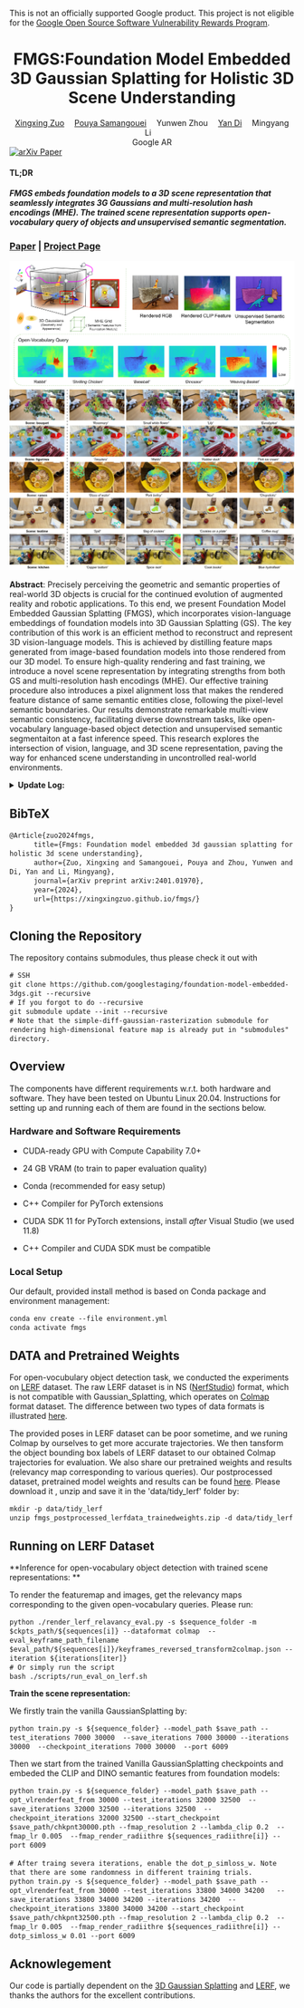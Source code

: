 This is not an officially supported Google product. This project is not
eligible for the [Google Open Source Software Vulnerability Rewards
Program](https://bughunters.google.com/open-source-security).

<div align="center">
<h1><b>FMGS</b>:Foundation Model Embedded 3D Gaussian
Splatting for Holistic 3D Scene Understanding </h1>
</div>

<div align="center">
    <a href='https://chuan-10.github.io/' target='_blank'>Xingxing Zuo</a>&emsp;
    <a href='https://po0ya.github.io/' target='_blank'>Pouya Samangouei</a>&emsp;
    <a>Yunwen Zhou</a>&emsp;
    <a href='https://shangbuhuan13.github.io/' target='_blank'>Yan Di</a>&emsp;
    <a>Mingyang Li</a>&emsp;
</div>
<div  align="center">
    Google AR
</div>


<div>
<a target="_blank" href="https://arxiv.org/abs/2401.01970">
  <img src="https://img.shields.io/badge/arXiv-2401.01970-b31b1b.svg" alt="arXiv Paper"/>
</a>
</div>

<h4>TL;DR</h4>
<h5>FMGS embeds foundation models to a 3D scene representation that seamlessly integrates 3G Gaussians and multi-resolution hash encodings (MHE). The trained scene representation supports open-vocabulary query of objects and unsupervised semantic segmentation.</h5>

### [Paper](https://arxiv.org/pdf/2401.01970.pdf) | [Project Page](https://xingxingzuo.github.io/fmgs/)
![Teaser image](assets/teaser.png)
![Object query  image](assets/le3gs_composited_relevancy.png)

**Abstract**:  Precisely perceiving the geometric and semantic properties of real-world 3D objects is crucial for the continued evolution of augmented reality and robotic applications. To this end, we present Foundation Model Embedded Gaussian Splatting (FMGS), which incorporates vision-language embeddings of foundation models into 3D Gaussian Splatting (GS). The key contribution of this work is an efficient method to reconstruct and represent 3D vision-language models. This is achieved by distilling feature maps generated from image-based foundation models into those rendered from our 3D model. To ensure high-quality rendering and fast training, we introduce a novel scene representation by integrating strengths from both GS and multi-resolution hash encodings (MHE).  Our effective training procedure also introduces a pixel alignment loss that makes the rendered feature distance of same semantic entities close, following the pixel-level semantic boundaries. Our results demonstrate remarkable multi-view semantic consistency, facilitating diverse downstream tasks, like open-vocabulary language-based object detection and unsupervised semantic segmentaiton at a fast inference speed. This research explores the intersection of vision, language, and 3D scene representation, paving the way for enhanced scene understanding in uncontrolled real-world environments. 

<details span>
<summary><b>Update Log:</b></summary>
<br>
**June 27, 2024**: 
* Initial release of the FMGS  repository.
</details>


<section class="section" id="BibTeX">
  <div class="container is-max-desktop content">
    <h2 class="title">BibTeX</h2>
    <pre><code>@Article{zuo2024fmgs,
      title={Fmgs: Foundation model embedded 3d gaussian splatting for holistic 3d scene understanding},
      author={Zuo, Xingxing and Samangouei, Pouya and Zhou, Yunwen and Di, Yan and Li, Mingyang},
      journal={arXiv preprint arXiv:2401.01970},
      year={2024},
      url={https://xingxingzuo.github.io/fmgs/}
}</code></pre>
  </div>
</section>



## Cloning the Repository

The repository contains submodules, thus please check it out with 
```shell
# SSH
git clone https://github.com/googlestaging/foundation-model-embedded-3dgs.git --recursive
# If you forgot to do --recursive
git submodule update --init --recursive
# Note that the simple-diff-gaussian-rasterization submodule for rendering high-dimensional feature map is already put in "submodules" directory. 

```


## Overview

The components have different requirements w.r.t. both hardware and software. They have been tested on Ubuntu Linux 20.04. Instructions for setting up and running each of them are found in the sections below.

### Hardware and Software Requirements

- CUDA-ready GPU with Compute Capability 7.0+
- 24 GB VRAM (to train to paper evaluation quality)

- Conda (recommended for easy setup)
- C++ Compiler for PyTorch extensions 
- CUDA SDK 11 for PyTorch extensions, install *after* Visual Studio (we used 11.8)
- C++ Compiler and CUDA SDK must be compatible

### Local Setup

Our default, provided install method is based on Conda package and environment management:
```shell
conda env create --file environment.yml
conda activate fmgs
```


## DATA and Pretrained Weights

For open-vocubulary object detection task, we conducted the experiments on [LERF](https://www.lerf.io/) dataset.  The raw LERF dataset is in NS ([NerfStudio](https://docs.nerf.studio/index.html)) format, which is not compatible with Gaussian_Splatting, which operates on [Colmap](https://colmap.github.io/format.html) format dataset. The difference between two types of data formats is illustrated [here](https://docs.nerf.studio/quickstart/data_conventions.html).  

The provided poses in LERF dataset can be poor sometime, and we runing Colmap by ourselves to get more accurate trajectories. We then  tansform the object bounding box labels of LERF dataset to our obtained Colmap trajectories for evaluation. We also share   our pretrained weights and results (relevancy map corresponding to various queries). Our postprocessed dataset, pretrained model weights and results can be found [here](https://drive.google.com/file/d/1217xVuoIcd-n_G-3uCITPIfR-sOTJMJw/view?usp=drive_link&resourcekey=0-Hgf6DK95bSprN52hd43zjw). Please download it , unzip  and save it  in the 'data/tidy_lerf' folder by:
```shell
mkdir -p data/tidy_lerf
unzip fmgs_postprocessed_lerfdata_trainedweights.zip -d data/tidy_lerf
```



## Running on LERF Dataset

**Inference for open-vocabulary  object detection with trained scene representations: ** 

To render the featuremap and images, get the relevancy maps corresponding to the given open-vocabulary queries. Please run:

```shell
python ./render_lerf_relavancy_eval.py -s $sequence_folder -m $ckpts_path/${sequences[i]} --dataformat colmap  --eval_keyframe_path_filename $eval_path/${sequences[i]}/keyframes_reversed_transform2colmap.json --iteration ${iterations[iter]} 
# Or simply run the script
bash ./scripts/run_eval_on_lerf.sh
```

**Train the scene representation:**

We firstly train the vanilla GaussianSplatting by:

```shell
python train.py -s ${sequence_folder} --model_path $save_path --test_iterations 7000 30000  --save_iterations 7000 30000 --iterations 30000  --checkpoint_iterations 7000 30000  --port 6009
```

Then we start from the trained Vanilla GaussianSplatting checkpoints and embeded the CLIP and DINO semantic features from foundation models:

```shell
python train.py -s ${sequence_folder} --model_path $save_path --opt_vlrenderfeat_from 30000 --test_iterations 32000 32500  --save_iterations 32000 32500 --iterations 32500  --checkpoint_iterations 32000 32500 --start_checkpoint $save_path/chkpnt30000.pth --fmap_resolution 2 --lambda_clip 0.2  --fmap_lr 0.005  --fmap_render_radiithre ${sequences_radiithre[i]} --port 6009

# After traing severa iterations, enable the dot_p_simloss_w. Note that there are some randomness in different training trials.
python train.py -s ${sequence_folder} --model_path $save_path --opt_vlrenderfeat_from 30000 --test_iterations 33800 34000 34200   --save_iterations 33800 34000 34200 --iterations 34200  --checkpoint_iterations 33800 34000 34200 --start_checkpoint $save_path/chkpnt32500.pth --fmap_resolution 2 --lambda_clip 0.2  --fmap_lr 0.005  --fmap_render_radiithre ${sequences_radiithre[i]} --dotp_simloss_w 0.01 --port 6009
```



## Acknowlegement
Our code is partially dependent on the [3D Gaussian Splatting](https://repo-sam.inria.fr/fungraph/3d-gaussian-splatting/) and [LERF](https://www.lerf.io/), we thanks the authors for the excellent contributions.
